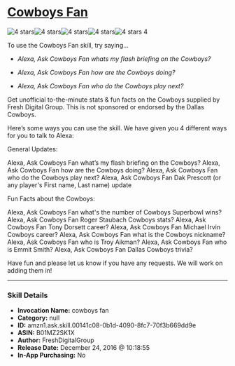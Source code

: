 # [Cowboys Fan](http://alexa.amazon.com/#skills/amzn1.ask.skill.00141c08-0b1d-4090-8fc7-70f3b669dd9e)
![4 stars](../../images/ic_star_black_18dp_1x.png)![4 stars](../../images/ic_star_black_18dp_1x.png)![4 stars](../../images/ic_star_black_18dp_1x.png)![4 stars](../../images/ic_star_black_18dp_1x.png)![4 stars](../../images/ic_star_border_black_18dp_1x.png) 4

To use the Cowboys Fan skill, try saying...

* *Alexa, Ask Cowboys Fan whats my flash briefing on the Cowboys?*

* *Alexa, Ask Cowboys Fan how are the Cowboys doing?*

* *Alexa, Ask Cowboys Fan who do the Cowboys play next?*

Get unofficial to-the-minute stats & fun facts on the Cowboys supplied by Fresh Digital Group. This is not sponsored or endorsed by the Dallas Cowboys.

Here’s some ways you can use the skill. We have given you 4 different ways for you to talk to Alexa:

General Updates:

Alexa, Ask Cowboys Fan what’s my flash briefing on the Cowboys?
Alexa, Ask Cowboys Fan how are the Cowboys doing?
Alexa, Ask Cowboys Fan who do the Cowboys play next?
Alexa, Ask Cowboys Fan Dak Prescott (or any player's First name, Last name) update

Fun Facts about the Cowboys:

Alexa, Ask Cowboys Fan what's the number of Cowboys Superbowl wins?
Alexa, Ask Cowboys Fan Roger Staubach Cowboys stats?
Alexa, Ask Cowboys Fan Tony Dorsett career?
Alexa, Ask Cowboys Fan Michael Irvin Cowboys career?
Alexa, Ask Cowboys Fan what is the Cowboys nickname?
Alexa, Ask Cowboys Fan who is Troy Aikman?
Alexa, Ask Cowboys Fan who is Emmit Smith?
Alexa, Ask Cowboys Fan Dallas Cowboys trivia?

Have fun and please let us know if you have any requests. We will work on adding them in!

***

### Skill Details

* **Invocation Name:** cowboys fan
* **Category:** null
* **ID:** amzn1.ask.skill.00141c08-0b1d-4090-8fc7-70f3b669dd9e
* **ASIN:** B01MZ2SK1X
* **Author:** FreshDigitalGroup
* **Release Date:** December 24, 2016 @ 10:18:55
* **In-App Purchasing:** No
